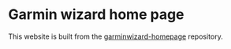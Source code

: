 # Garmin wizard home page

This website is built from the [garminwizard-homepage](https://github.com/garminwizard/garminwizard-homepage) repository.
